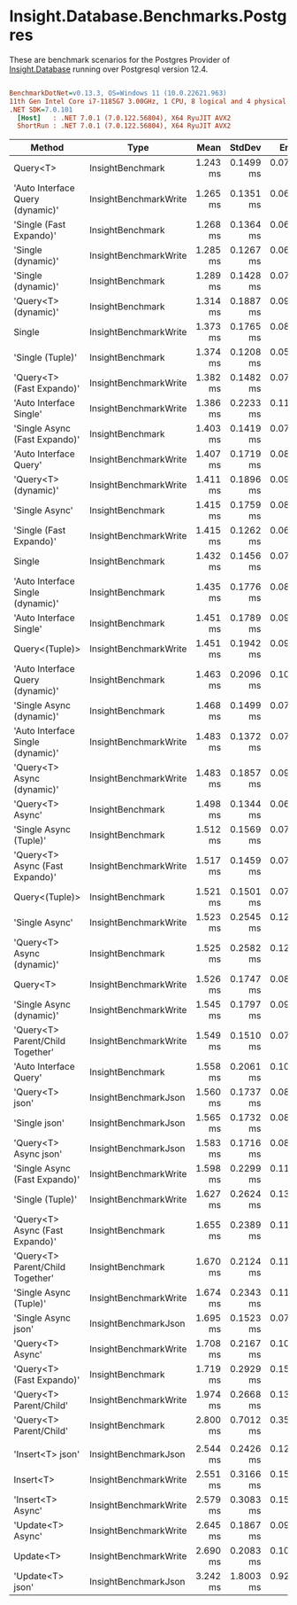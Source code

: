 ﻿# Insight.Database.Benchmarks.Postgres

These are benchmark scenarios for the Postgres Provider of [Insight.Database](https://github.com/jonwagner/Insight.Database) running over Postgresql version 12.4.

``` ini

BenchmarkDotNet=v0.13.3, OS=Windows 11 (10.0.22621.963)
11th Gen Intel Core i7-1185G7 3.00GHz, 1 CPU, 8 logical and 4 physical cores
.NET SDK=7.0.101
  [Host]   : .NET 7.0.1 (7.0.122.56804), X64 RyuJIT AVX2
  ShortRun : .NET 7.0.1 (7.0.122.56804), X64 RyuJIT AVX2


```
|                            Method |                  Type |     Mean |    StdDev |     Error |   Median |       Min |       Max |  Op/s | Allocated |
|---------------------------------- |---------------------- |---------:|----------:|----------:|---------:|----------:|----------:|------:|----------:|
|                          Query&lt;T&gt; |      InsightBenchmark | 1.243 ms | 0.1499 ms | 0.0742 ms | 1.229 ms | 0.9813 ms |  1.501 ms | 804.3 |  13.35 KB |
|  &#39;Auto Interface Query (dynamic)&#39; | InsightBenchmarkWrite | 1.265 ms | 0.1351 ms | 0.0676 ms | 1.254 ms | 1.0024 ms |  1.541 ms | 790.6 |   9.51 KB |
|           &#39;Single (Fast Expando)&#39; |      InsightBenchmark | 1.268 ms | 0.1364 ms | 0.0683 ms | 1.273 ms | 0.9342 ms |  1.560 ms | 788.7 |    9.2 KB |
|                &#39;Single (dynamic)&#39; | InsightBenchmarkWrite | 1.285 ms | 0.1267 ms | 0.0650 ms | 1.294 ms | 1.0207 ms |  1.566 ms | 778.1 |    9.2 KB |
|                &#39;Single (dynamic)&#39; |      InsightBenchmark | 1.289 ms | 0.1428 ms | 0.0707 ms | 1.284 ms | 0.9935 ms |  1.607 ms | 775.9 |    9.2 KB |
|              &#39;Query&lt;T&gt; (dynamic)&#39; |      InsightBenchmark | 1.314 ms | 0.1887 ms | 0.0967 ms | 1.321 ms | 0.9598 ms |  1.622 ms | 761.0 |   9.22 KB |
|                            Single | InsightBenchmarkWrite | 1.373 ms | 0.1765 ms | 0.0894 ms | 1.345 ms | 1.0733 ms |  1.798 ms | 728.2 |  13.34 KB |
|                  &#39;Single (Tuple)&#39; |      InsightBenchmark | 1.374 ms | 0.1208 ms | 0.0598 ms | 1.367 ms | 1.0396 ms |  1.586 ms | 727.9 |   13.5 KB |
|         &#39;Query&lt;T&gt; (Fast Expando)&#39; | InsightBenchmarkWrite | 1.382 ms | 0.1482 ms | 0.0751 ms | 1.354 ms | 1.1215 ms |  1.729 ms | 723.8 |   9.22 KB |
|           &#39;Auto Interface Single&#39; | InsightBenchmarkWrite | 1.386 ms | 0.2233 ms | 0.1118 ms | 1.418 ms | 0.9376 ms |  1.763 ms | 721.4 |  13.64 KB |
|     &#39;Single Async (Fast Expando)&#39; |      InsightBenchmark | 1.403 ms | 0.1419 ms | 0.0728 ms | 1.391 ms | 0.9657 ms |  1.765 ms | 712.7 |  11.46 KB |
|            &#39;Auto Interface Query&#39; | InsightBenchmarkWrite | 1.407 ms | 0.1719 ms | 0.0871 ms | 1.397 ms | 1.0519 ms |  1.732 ms | 710.8 |  13.64 KB |
|              &#39;Query&lt;T&gt; (dynamic)&#39; | InsightBenchmarkWrite | 1.411 ms | 0.1896 ms | 0.0950 ms | 1.382 ms | 0.9179 ms |  1.935 ms | 709.0 |   9.22 KB |
|                    &#39;Single Async&#39; |      InsightBenchmark | 1.415 ms | 0.1759 ms | 0.0871 ms | 1.421 ms | 1.0633 ms |  1.680 ms | 706.6 |  14.98 KB |
|           &#39;Single (Fast Expando)&#39; | InsightBenchmarkWrite | 1.415 ms | 0.1262 ms | 0.0655 ms | 1.424 ms | 1.0956 ms |  1.760 ms | 706.5 |    9.2 KB |
|                            Single |      InsightBenchmark | 1.432 ms | 0.1456 ms | 0.0721 ms | 1.445 ms | 1.0490 ms |  1.727 ms | 698.1 |  13.34 KB |
| &#39;Auto Interface Single (dynamic)&#39; |      InsightBenchmark | 1.435 ms | 0.1776 ms | 0.0889 ms | 1.452 ms | 1.1478 ms |  1.824 ms | 696.8 |   9.51 KB |
|           &#39;Auto Interface Single&#39; |      InsightBenchmark | 1.451 ms | 0.1789 ms | 0.0917 ms | 1.444 ms | 1.1191 ms |  1.958 ms | 689.4 |  13.64 KB |
|                    Query&lt;(Tuple)&gt; | InsightBenchmarkWrite | 1.451 ms | 0.1942 ms | 0.0962 ms | 1.443 ms | 1.0850 ms |  1.860 ms | 689.2 |  13.59 KB |
|  &#39;Auto Interface Query (dynamic)&#39; |      InsightBenchmark | 1.463 ms | 0.2096 ms | 0.1049 ms | 1.475 ms | 0.8811 ms |  1.827 ms | 683.5 |   9.51 KB |
|          &#39;Single Async (dynamic)&#39; |      InsightBenchmark | 1.468 ms | 0.1499 ms | 0.0769 ms | 1.446 ms | 1.2007 ms |  1.856 ms | 681.3 |  11.12 KB |
| &#39;Auto Interface Single (dynamic)&#39; | InsightBenchmarkWrite | 1.483 ms | 0.1372 ms | 0.0712 ms | 1.482 ms | 1.2068 ms |  1.801 ms | 674.3 |   9.51 KB |
|        &#39;Query&lt;T&gt; Async (dynamic)&#39; | InsightBenchmarkWrite | 1.483 ms | 0.1857 ms | 0.0941 ms | 1.516 ms | 1.0478 ms |  2.026 ms | 674.1 |  10.88 KB |
|                  &#39;Query&lt;T&gt; Async&#39; |      InsightBenchmark | 1.498 ms | 0.1344 ms | 0.0681 ms | 1.500 ms | 1.1780 ms |  1.855 ms | 667.7 |  15.63 KB |
|            &#39;Single Async (Tuple)&#39; |      InsightBenchmark | 1.512 ms | 0.1569 ms | 0.0795 ms | 1.518 ms | 1.1785 ms |  1.809 ms | 661.3 |  15.53 KB |
|   &#39;Query&lt;T&gt; Async (Fast Expando)&#39; | InsightBenchmarkWrite | 1.517 ms | 0.1459 ms | 0.0730 ms | 1.490 ms | 1.2492 ms |  1.790 ms | 659.3 |  11.15 KB |
|                    Query&lt;(Tuple)&gt; |      InsightBenchmark | 1.521 ms | 0.1501 ms | 0.0779 ms | 1.517 ms | 1.1280 ms |  1.808 ms | 657.3 |  13.59 KB |
|                    &#39;Single Async&#39; | InsightBenchmarkWrite | 1.523 ms | 0.2545 ms | 0.1289 ms | 1.556 ms | 0.8645 ms |  1.938 ms | 656.6 |  14.98 KB |
|        &#39;Query&lt;T&gt; Async (dynamic)&#39; |      InsightBenchmark | 1.525 ms | 0.2582 ms | 0.1293 ms | 1.502 ms | 0.9822 ms |  1.988 ms | 655.8 |  10.88 KB |
|                          Query&lt;T&gt; | InsightBenchmarkWrite | 1.526 ms | 0.1747 ms | 0.0895 ms | 1.514 ms | 1.0779 ms |  1.951 ms | 655.3 |  13.35 KB |
|          &#39;Single Async (dynamic)&#39; | InsightBenchmarkWrite | 1.545 ms | 0.1797 ms | 0.0900 ms | 1.566 ms | 1.1259 ms |  1.974 ms | 647.4 |  10.84 KB |
|  &#39;Query&lt;T&gt; Parent/Child Together&#39; | InsightBenchmarkWrite | 1.549 ms | 0.1510 ms | 0.0747 ms | 1.540 ms | 1.2891 ms |  1.899 ms | 645.7 |  31.78 KB |
|            &#39;Auto Interface Query&#39; |      InsightBenchmark | 1.558 ms | 0.2061 ms | 0.1044 ms | 1.525 ms | 1.1051 ms |  2.092 ms | 641.8 |  13.64 KB |
|                   &#39;Query&lt;T&gt; json&#39; |  InsightBenchmarkJson | 1.560 ms | 0.1737 ms | 0.0890 ms | 1.547 ms | 1.2416 ms |  1.907 ms | 641.0 |  39.02 KB |
|                     &#39;Single json&#39; |  InsightBenchmarkJson | 1.565 ms | 0.1732 ms | 0.0857 ms | 1.563 ms | 1.2235 ms |  1.930 ms | 638.8 |     39 KB |
|             &#39;Query&lt;T&gt; Async json&#39; |  InsightBenchmarkJson | 1.583 ms | 0.1716 ms | 0.0859 ms | 1.562 ms | 1.2485 ms |  2.075 ms | 631.8 |  40.67 KB |
|     &#39;Single Async (Fast Expando)&#39; | InsightBenchmarkWrite | 1.598 ms | 0.2299 ms | 0.1165 ms | 1.543 ms | 1.1238 ms |  2.204 ms | 625.9 |  11.12 KB |
|                  &#39;Single (Tuple)&#39; | InsightBenchmarkWrite | 1.627 ms | 0.2624 ms | 0.1314 ms | 1.603 ms | 1.0615 ms |  2.461 ms | 614.8 |   13.5 KB |
|   &#39;Query&lt;T&gt; Async (Fast Expando)&#39; |      InsightBenchmark | 1.655 ms | 0.2389 ms | 0.1196 ms | 1.671 ms | 1.1293 ms |  2.246 ms | 604.3 |  10.88 KB |
|  &#39;Query&lt;T&gt; Parent/Child Together&#39; |      InsightBenchmark | 1.670 ms | 0.2124 ms | 0.1103 ms | 1.666 ms | 1.1523 ms |  2.031 ms | 598.8 |  31.78 KB |
|            &#39;Single Async (Tuple)&#39; | InsightBenchmarkWrite | 1.674 ms | 0.2343 ms | 0.1173 ms | 1.635 ms | 1.2626 ms |  2.250 ms | 597.5 |  15.26 KB |
|               &#39;Single Async json&#39; |  InsightBenchmarkJson | 1.695 ms | 0.1523 ms | 0.0763 ms | 1.675 ms | 1.4044 ms |  2.109 ms | 589.9 |  40.64 KB |
|                  &#39;Query&lt;T&gt; Async&#39; | InsightBenchmarkWrite | 1.708 ms | 0.2167 ms | 0.1085 ms | 1.700 ms | 1.1968 ms |  2.155 ms | 585.6 |     15 KB |
|         &#39;Query&lt;T&gt; (Fast Expando)&#39; |      InsightBenchmark | 1.719 ms | 0.2929 ms | 0.1540 ms | 1.666 ms | 1.2866 ms |  2.279 ms | 581.6 |   9.22 KB |
|           &#39;Query&lt;T&gt; Parent/Child&#39; | InsightBenchmarkWrite | 1.974 ms | 0.2668 ms | 0.1336 ms | 1.998 ms | 1.3328 ms |  2.436 ms | 506.7 |  33.35 KB |
|           &#39;Query&lt;T&gt; Parent/Child&#39; |      InsightBenchmark | 2.800 ms | 0.7012 ms | 0.3511 ms | 2.640 ms | 1.6957 ms |  4.270 ms | 357.1 |  33.35 KB |
|                                   |                       |          |           |           |          |           |           |       |           |
|                  &#39;Insert&lt;T&gt; json&#39; |  InsightBenchmarkJson | 2.544 ms | 0.2426 ms | 0.1275 ms | 2.503 ms | 2.1810 ms |  3.247 ms | 393.1 |   4.73 KB |
|                         Insert&lt;T&gt; | InsightBenchmarkWrite | 2.551 ms | 0.3166 ms | 0.1567 ms | 2.487 ms | 2.0759 ms |  3.447 ms | 391.9 |   4.66 KB |
|                 &#39;Insert&lt;T&gt; Async&#39; | InsightBenchmarkWrite | 2.579 ms | 0.3083 ms | 0.1544 ms | 2.605 ms | 1.9670 ms |  3.219 ms | 387.7 |    6.7 KB |
|                 &#39;Update&lt;T&gt; Async&#39; | InsightBenchmarkWrite | 2.645 ms | 0.1867 ms | 0.0946 ms | 2.620 ms | 2.3062 ms |  3.059 ms | 378.0 |  16.47 KB |
|                         Update&lt;T&gt; | InsightBenchmarkWrite | 2.690 ms | 0.2083 ms | 0.1031 ms | 2.669 ms | 2.2724 ms |  3.155 ms | 371.7 |   14.7 KB |
|                  &#39;Update&lt;T&gt; json&#39; |  InsightBenchmarkJson | 3.242 ms | 1.8003 ms | 0.9230 ms | 2.844 ms | 2.1218 ms | 11.792 ms | 308.4 |  10.82 KB |
